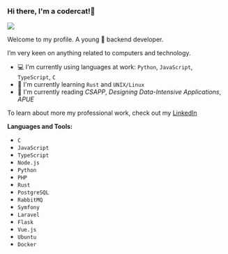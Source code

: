 ### Hi there, I'm a codercat!👋

<p align="left"> <img src=https://komarev.com/ghpvc/?username=acodercat&style=flat-square&color=green /> </p>

Welcome to my profile. A young :boy: backend developer.

I’m very keen on anything related to computers and technology.

- 💻 I'm currently using languages at work: `Python`, `JavaScript`, `TypeScript`, `C`
- 🌱 I'm currently learning `Rust` and `UNIX/Linux`
- 📗 I'm currently reading *CSAPP*, *Designing Data-Intensive Applications*, *APUE*

To learn about more my professional work, check out my [LinkedIn](https://www.linkedin.com/in/maohao-ran-5a91541bb)

**Languages and Tools:**

- `C`
- `JavaScript`
- `TypeScript`
- `Node.js`
- `Python`
- `PHP`
- `Rust`
- `PostgreSQL`
- `RabbitMQ`
- `Symfony`
- `Laravel`
- `Flask`
- `Vue.js`
- `Ubuntu`
- `Docker`
